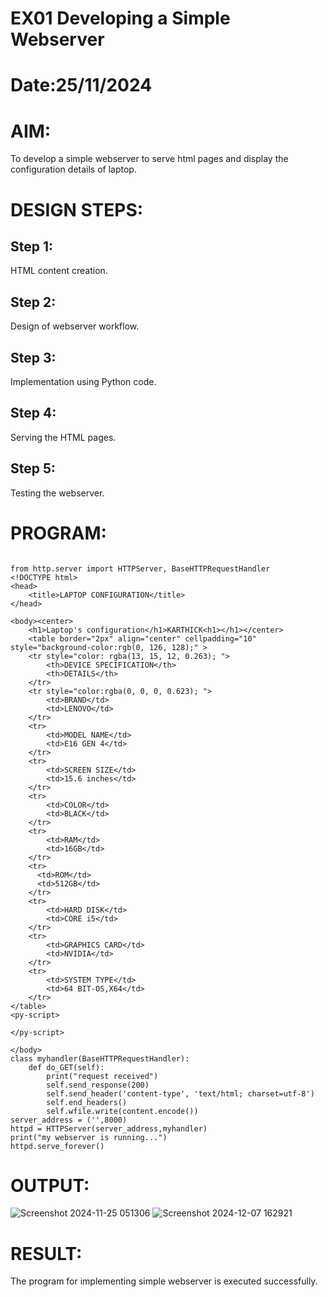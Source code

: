 # EX01 Developing a Simple Webserver

# Date:25/11/2024
# AIM:
To develop a simple webserver to serve html pages and display the configuration details of laptop.

# DESIGN STEPS:
## Step 1:
HTML content creation.

## Step 2:
Design of webserver workflow.

## Step 3:
Implementation using Python code.

## Step 4:
Serving the HTML pages.

## Step 5:
Testing the webserver.

# PROGRAM:
```

from http.server import HTTPServer, BaseHTTPRequestHandler
<!DOCTYPE html>
<head>
    <title>LAPTOP CONFIGURATION</title>
</head>

<body><center>
    <h1>Laptop's configuration</h1>KARTHICK<h1></h1></center>
    <table border="2px" align="center" cellpadding="10" style="background-color:rgb(0, 126, 128);" >
    <tr style="color: rgba(13, 15, 12, 0.263); ">
        <th>DEVICE SPECIFICATION</th>
        <th>DETAILS</th>
    </tr>
    <tr style="color:rgba(0, 0, 0, 0.623); ">
        <td>BRAND</td>
        <td>LENOVO</td>
    </tr>
    <tr>
        <td>MODEL NAME</td>
        <td>E16 GEN 4</td>
    </tr>
    <tr>
        <td>SCREEN SIZE</td>
        <td>15.6 inches</td>
    </tr>
    <tr>
        <td>COLOR</td>
        <td>BLACK</td>
    </tr>
    <tr>
        <td>RAM</td>
        <td>16GB</td>
    </tr>
    <tr>
      <td>ROM</td>
      <td>512GB</td>
    </tr>
    <tr>
        <td>HARD DISK</td>
        <td>CORE i5</td>
    </tr>
    <tr>
        <td>GRAPHICS CARD</td>
        <td>NVIDIA</td>
    </tr>
    <tr>
        <td>SYSTEM TYPE</td>
        <td>64 BIT-OS,X64</td>
    </tr>
</table>
<py-script>
 
</py-script>

</body> 
class myhandler(BaseHTTPRequestHandler):
    def do_GET(self):
        print("request received")
        self.send_response(200)
        self.send_header('content-type', 'text/html; charset=utf-8')
        self.end_headers()
        self.wfile.write(content.encode())
server_address = ('',8000)
httpd = HTTPServer(server_address,myhandler)
print("my webserver is running...")
httpd.serve_forever()

```


# OUTPUT:
![Screenshot 2024-11-25 051306](https://github.com/user-attachments/assets/5cb8e52a-7101-4d1d-b15c-e56bd2fb4931)
![Screenshot 2024-12-07 162921](https://github.com/user-attachments/assets/2987111d-9bb5-4dfb-9c7e-d9bef11bc2af)





# RESULT:
The program for implementing simple webserver is executed successfully.
